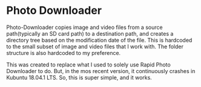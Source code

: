 # Photo Downloader

Photo-Downloader copies image and video files from a source path(typically an SD card path) to a destination path, and creates a directory tree based on the modification date of the file.  This is hardcoded to the small subset of image and video files that I work with.  The folder structure is also hardcoded to my preference. 

This was created to replace what I used to solely use Rapid Photo Downloader to do.  But, in the mos recent version, it continuously crashes in Kubuntu 18.04.1 LTS.  So, this is super simple, and it works.